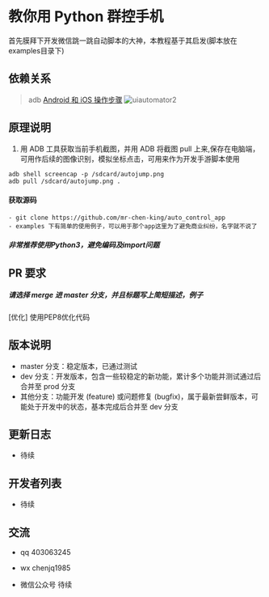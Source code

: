 # 教你用 Python 群控手机
首先膜拜下开发微信跳一跳自动脚本的大神，本教程基于其启发(脚本放在examples目录下)

## 依赖关系

> adb [Android 和 iOS 操作步骤](https://github.com/wangshub/wechat_jump_game/wiki/Android-%E5%92%8C-iOS-%E6%93%8D%E4%BD%9C%E6%AD%A5%E9%AA%A4)
> ![uiautomator2](https://github.com/openatx/uiautomator2)



## 原理说明

1. 用 ADB 工具获取当前手机截图，并用 ADB 将截图 pull 上来,保存在电脑端，可用作后续的图像识别，模拟坐标点击，可用来作为开发手游脚本使用
```shell
adb shell screencap -p /sdcard/autojump.png
adb pull /sdcard/autojump.png .
```


#### 获取源码

```
- git clone https://github.com/mr-chen-king/auto_control_app
- examples 下有简单的使用例子，可以用于那个app这里为了避免商业纠纷，名字就不说了

```
##### 非常推荐使用Python3，避免编码及import问题
## PR 要求
##### 请选择 merge 进 master 分支，并且标题写上简短描述，例子 
[优化] 使用PEP8优化代码

## 版本说明

- master 分支：稳定版本，已通过测试
- dev 分支：开发版本，包含一些较稳定的新功能，累计多个功能并测试通过后合并至 prod 分支
- 其他分支：功能开发 (feature) 或问题修复 (bugfix)，属于最新尝鲜版本，可能处于开发中的状态，基本完成后合并至 dev 分支



## 更新日志

- 待续

## 开发者列表

- 待续

## 交流

- qq 403063245
- wx chenjq1985

- 微信公众号
 待续



